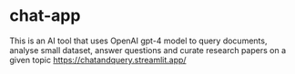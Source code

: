 # chat-app
This is an AI tool that uses OpenAI gpt-4 model to query documents, analyse small dataset, answer questions and curate research papers on a given topic 
https://chatandquery.streamlit.app/

